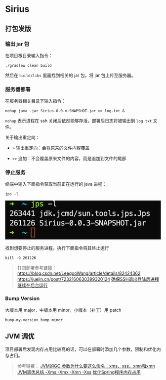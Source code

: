 # Sirius

## 打包发版

### 输出 jar 包

在项目根目录输入指令：

```shell
./gradlew clean build
```

然后在 `build/libs` 里面找到相关的 jar 包，将 jar 包上传至服务器。

### 服务器部署

在服务器相关目录下输入指令：

```shell
nohup java -jar Sirius-0.0.x-SNAPSHOT.jar >> log.txt &
```

`nohup` 表示进程在 ssh 关闭后依然能够存活，部署后日志将被输出到 `log.txt` 文件。

关于输出重定向：
- `>` 输出重定向：会将原来的文件内容覆盖

- `>>` 追加：不会覆盖原来文件的内容，而是追加到文件的尾部

### 停止服务

终端中输入下面指令获取当前正在运行的 java 进程：

```shell
jps -l
```

![img.png](images/img.png)

找到想要停止的服务进程，执行下面指令将其终止运行

```shell
kill -9 261126
```

> 打包部署参考链接：
> https://blog.csdn.net/LeegooWang/article/details/82424362
> https://juejin.cn/post/7232160630399320124
> [确保SSH退出登陆后进程继续在后台运行](https://dcrozz.github.io/2017/03/19/%E8%BD%AC%E8%BD%BD-%E7%A1%AE%E4%BF%9DSSH%E9%80%80%E5%87%BA%E7%99%BB%E9%99%86%E5%90%8E%E8%BF%9B%E7%A8%8B%E7%BB%A7%E7%BB%AD%E5%9C%A8%E5%90%8E%E5%8F%B0%E8%BF%90%E8%A1%8C/)

### Bump Version

大版本用 major，中版本用 minor，小版本（补丁）用 patch

```shell
bump-my-version bump minor
```

## JVM 调优

项目部署后发现内存占用比较高的话，可以在部署时添加几个参数，限制和优化内存占用。

> 参考链接：
> [JVM的GC 参数为什么要这么命名：xms、xss、xmn和xmn](https://blog.csdn.net/kusedexingfu/article/details/103744202)
> [JVM调优总结 -Xms -Xmx -Xmn -Xss](https://cloud.tencent.com/developer/article/2052020)
> [优化Spring程序内存占用](https://juejin.cn/post/7205162789156814906)
